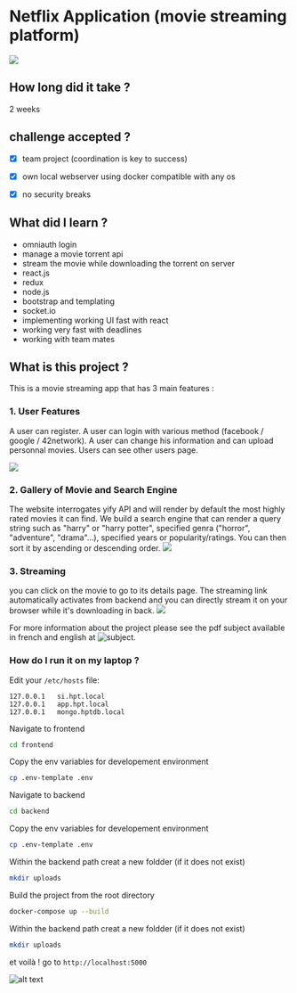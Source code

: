 # Netflix Application (movie streaming platform)
![](readmeAsset/register.gif)
## How long did it take ?
2 weeks

## challenge accepted ?
- [x] team project (coordination is key to success)
- [x] own local webserver using docker compatible with any os
- [x] no security breaks


## What did I learn ?
  * omniauth login
  * manage a movie torrent api
  * stream the movie while downloading the torrent on server
  * react.js
  * redux
  * node.js
  * bootstrap and templating
  * socket.io
  * implementing working UI fast with react
  * working very fast with deadlines
  * working with team mates


## What is this project ?
This is a movie streaming app that has 3 main features :

### 1. User Features
A user can register. A user can login with various method (facebook / google / 42network). A user can change his information and can upload personnal movies. Users can see other users page.

![](readmeAsset/profile.gif)

### 2. Gallery of Movie and Search Engine
The website interrogates yify API and will render by default the most highly rated movies it can find. We build a search engine that can render a query string such as "harry" or "harry potter", specified genra ("horror", "adventure", "drama"...), specified years or popularity/ratings. You can then sort it by ascending or descending order.
![](readmeAsset/search.gif)

### 3. Streaming
you can click on the movie to go to its details page. The streaming link automatically activates from backend and you can directly stream it on your browser while it's downloading in back.
![](readmeAsset/film.gif)

For more information about the project please see the pdf subject available in french and english at ![subject](https://github.com/nepriel/netflix-42/tree/master/subjects "subject").

### How do I run it on my laptop ?
Edit your `/etc/hosts` file:

```
127.0.0.1   si.hpt.local
127.0.0.1   app.hpt.local
127.0.0.1   mongo.hptdb.local
```

Navigate to frontend

```bash
cd frontend
```

Copy the env variables for developement environment

```bash
cp .env-template .env
```

Navigate to backend

```bash
cd backend
```

Copy the env variables for developement environment

```bash
cp .env-template .env
```

Within the backend path creat a new foldder (if it does not exist)

```bash
mkdir uploads
```

Build the project from the root directory
```bash
docker-compose up --build
```

Within the backend path creat a new foldder (if it does not exist)

```bash
mkdir uploads
```

et voilà ! go to `http://localhost:5000`

![alt text](https://github.com/nepriel/netflix-42/blob/master/readmeAsset/correction.PNG "result of evaluation of project")
